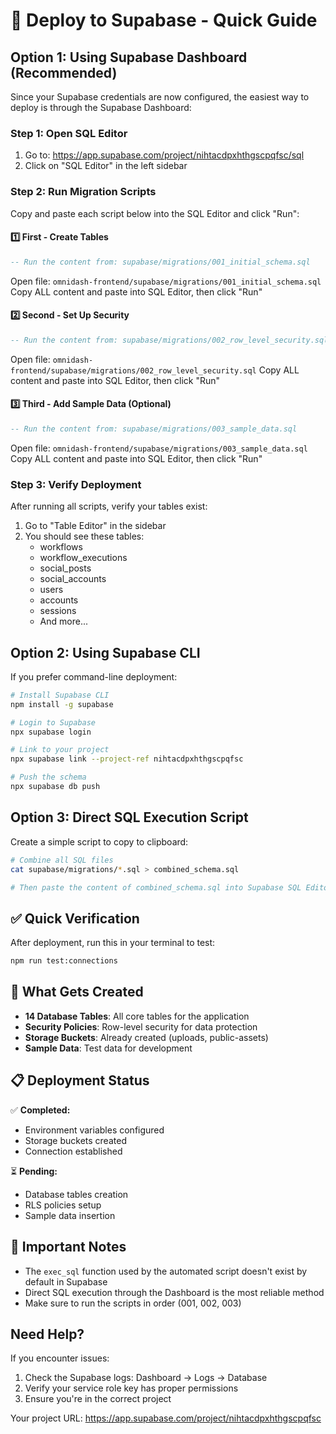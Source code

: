 # 🚀 Deploy to Supabase - Quick Guide

## Option 1: Using Supabase Dashboard (Recommended)

Since your Supabase credentials are now configured, the easiest way to deploy is through the Supabase Dashboard:

### Step 1: Open SQL Editor
1. Go to: https://app.supabase.com/project/nihtacdpxhthgscpqfsc/sql
2. Click on "SQL Editor" in the left sidebar

### Step 2: Run Migration Scripts
Copy and paste each script below into the SQL Editor and click "Run":

#### 1️⃣ First - Create Tables
```sql
-- Run the content from: supabase/migrations/001_initial_schema.sql
```
Open file: `omnidash-frontend/supabase/migrations/001_initial_schema.sql`
Copy ALL content and paste into SQL Editor, then click "Run"

#### 2️⃣ Second - Set Up Security
```sql
-- Run the content from: supabase/migrations/002_row_level_security.sql
```
Open file: `omnidash-frontend/supabase/migrations/002_row_level_security.sql`
Copy ALL content and paste into SQL Editor, then click "Run"

#### 3️⃣ Third - Add Sample Data (Optional)
```sql
-- Run the content from: supabase/migrations/003_sample_data.sql
```
Open file: `omnidash-frontend/supabase/migrations/003_sample_data.sql`
Copy ALL content and paste into SQL Editor, then click "Run"

### Step 3: Verify Deployment
After running all scripts, verify your tables exist:
1. Go to "Table Editor" in the sidebar
2. You should see these tables:
   - workflows
   - workflow_executions
   - social_posts
   - social_accounts
   - users
   - accounts
   - sessions
   - And more...

## Option 2: Using Supabase CLI

If you prefer command-line deployment:

```bash
# Install Supabase CLI
npm install -g supabase

# Login to Supabase
npx supabase login

# Link to your project
npx supabase link --project-ref nihtacdpxhthgscpqfsc

# Push the schema
npx supabase db push
```

## Option 3: Direct SQL Execution Script

Create a simple script to copy to clipboard:

```bash
# Combine all SQL files
cat supabase/migrations/*.sql > combined_schema.sql

# Then paste the content of combined_schema.sql into Supabase SQL Editor
```

## ✅ Quick Verification

After deployment, run this in your terminal to test:

```bash
npm run test:connections
```

## 🎯 What Gets Created

- **14 Database Tables**: All core tables for the application
- **Security Policies**: Row-level security for data protection
- **Storage Buckets**: Already created (uploads, public-assets)
- **Sample Data**: Test data for development

## 📋 Deployment Status

✅ **Completed:**
- Environment variables configured
- Storage buckets created
- Connection established

⏳ **Pending:**
- Database tables creation
- RLS policies setup
- Sample data insertion

## 🚨 Important Notes

- The `exec_sql` function used by the automated script doesn't exist by default in Supabase
- Direct SQL execution through the Dashboard is the most reliable method
- Make sure to run the scripts in order (001, 002, 003)

## Need Help?

If you encounter issues:
1. Check the Supabase logs: Dashboard → Logs → Database
2. Verify your service role key has proper permissions
3. Ensure you're in the correct project

Your project URL: https://app.supabase.com/project/nihtacdpxhthgscpqfsc